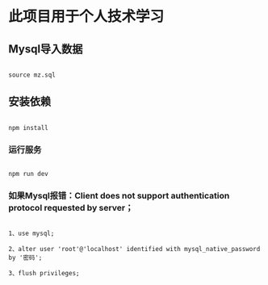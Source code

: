 # 此项目用于个人技术学习


## Mysql导入数据
```

source mz.sql

```

## 安装依赖
```

npm install

```

### 运行服务
```

npm run dev

```


### 如果Mysql报错：Client does not support authentication protocol requested by server；
```

1、use mysql;

2、alter user 'root'@'localhost' identified with mysql_native_password by '密码';

3、flush privileges;

```
